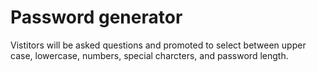 # Password generator
Vistitors will be asked questions and promoted to select between upper case, lowercase, numbers, special charcters, and password length.
